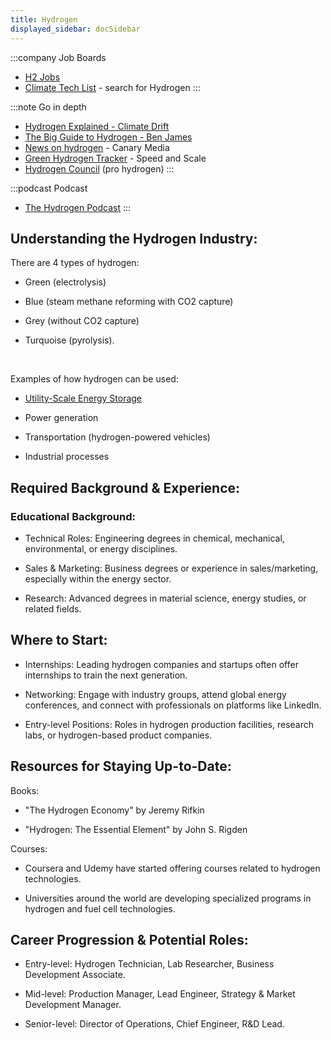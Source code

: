 ```yaml
---
title: Hydrogen 
displayed_sidebar: docSidebar
---
```


:::company Job Boards
- [H2 Jobs](https://h2-jobs.com/)
- [Climate Tech List](https://www.climatetechlist.com/search/text/hydrogen) - search for Hydrogen
:::

:::note Go in depth
- [Hydrogen Explained - Climate Drift](https://www.climatedrift.com/p/hydrogen-explained-part-1)
- [The Big Guide to Hydrogen - Ben James](https://climate.benjames.io/hydrogen/)
- [News on hydrogen](https://www.canarymedia.com/articles/hydrogen) - Canary Media
- [Green Hydrogen Tracker](https://speedandscale.com/okrs/9-0-innovate/9-3-green-hydrogen/) - Speed and Scale
- [Hydrogen Council](https://hydrogencouncil.com/en/) (pro hydrogen)
:::

:::podcast Podcast
- [The Hydrogen Podcast](https://podcasts.apple.com/us/podcast/the-hydrogen-podcast/id1560907194)
:::

## Understanding the Hydrogen Industry:

There are 4 types of hydrogen:

* Green (electrolysis)

* Blue (steam methane reforming with CO2 capture)

* Grey (without CO2 capture)

* Turquoise (pyrolysis).

<br/>

Examples of how hydrogen can be used:

- [Utility-Scale Energy Storage](solution-utility-scale-energy-storage)

- Power generation

- Transportation (hydrogen-powered vehicles)

- Industrial processes

## Required Background & Experience:

### Educational Background:
* Technical Roles: Engineering degrees in chemical, mechanical, environmental, or energy disciplines.

* Sales & Marketing: Business degrees or experience in sales/marketing, especially within the energy sector.

* Research: Advanced degrees in material science, energy studies, or related fields.

## Where to Start:
* Internships: Leading hydrogen companies and startups often offer internships to train the next generation.

* Networking: Engage with industry groups, attend global energy conferences, and connect with professionals on platforms like LinkedIn.

* Entry-level Positions: Roles in hydrogen production facilities, research labs, or hydrogen-based product companies.

## Resources for Staying Up-to-Date:

Books:

* "The Hydrogen Economy" by Jeremy Rifkin

* "Hydrogen: The Essential Element" by John S. Rigden

Courses:

* Coursera and Udemy have started offering courses related to hydrogen technologies.

* Universities around the world are developing specialized programs in hydrogen and fuel cell technologies.

## Career Progression & Potential Roles:
* Entry-level: Hydrogen Technician, Lab Researcher, Business Development Associate.

* Mid-level: Production Manager, Lead Engineer, Strategy & Market Development Manager.

* Senior-level: Director of Operations, Chief Engineer, R&D Lead.